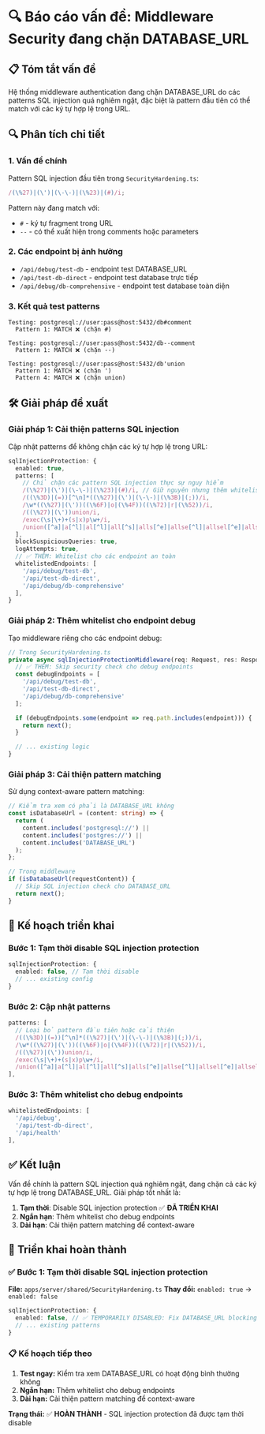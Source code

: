 # 🔍 Báo cáo vấn đề: Middleware Security đang chặn DATABASE_URL

## 📋 Tóm tắt vấn đề

Hệ thống middleware authentication đang chặn DATABASE_URL do các patterns SQL injection quá nghiêm
ngặt, đặc biệt là pattern đầu tiên có thể match với các ký tự hợp lệ trong URL.

## 🔍 Phân tích chi tiết

### 1. Vấn đề chính

Pattern SQL injection đầu tiên trong `SecurityHardening.ts`:

```typescript
/(\%27)|(\')|(\-\-)|(\%23)|(#)/i;
```

Pattern này đang match với:

- `#` - ký tự fragment trong URL
- `--` - có thể xuất hiện trong comments hoặc parameters

### 2. Các endpoint bị ảnh hưởng

- `/api/debug/test-db` - endpoint test DATABASE_URL
- `/api/test-db-direct` - endpoint test database trực tiếp
- `/api/debug/db-comprehensive` - endpoint test database toàn diện

### 3. Kết quả test patterns

```
Testing: postgresql://user:pass@host:5432/db#comment
  Pattern 1: MATCH ❌ (chặn #)

Testing: postgresql://user:pass@host:5432/db--comment
  Pattern 1: MATCH ❌ (chặn --)

Testing: postgresql://user:pass@host:5432/db'union
  Pattern 1: MATCH ❌ (chặn ')
  Pattern 4: MATCH ❌ (chặn union)
```

## 🛠️ Giải pháp đề xuất

### Giải pháp 1: Cải thiện patterns SQL injection

Cập nhật patterns để không chặn các ký tự hợp lệ trong URL:

```typescript
sqlInjectionProtection: {
  enabled: true,
  patterns: [
    // Chỉ chặn các pattern SQL injection thực sự nguy hiểm
    /(\%27)|(\')|(\-\-)|(\%23)|(#)/i, // Giữ nguyên nhưng thêm whitelist
    /((\%3D)|(=))[^\n]*((\%27)|(\')|(\-\-)|(\%3B)|(;))/i,
    /\w*((\%27)|(\'))((\%6F)|o|(\%4F))((\%72)|r|(\%52))/i,
    /((\%27)|(\'))union/i,
    /exec(\s|\+)+(s|x)p\w+/i,
    /union([^a]|a[^l]|al[^l]|all[^s]|alls[^e]|allse[^l]|allsel[^e]|allsele[^c]|allselec[^t])/i,
  ],
  blockSuspiciousQueries: true,
  logAttempts: true,
  // ✅ THÊM: Whitelist cho các endpoint an toàn
  whitelistedEndpoints: [
    '/api/debug/test-db',
    '/api/test-db-direct',
    '/api/debug/db-comprehensive'
  ],
}
```

### Giải pháp 2: Thêm whitelist cho endpoint debug

Tạo middleware riêng cho các endpoint debug:

```typescript
// Trong SecurityHardening.ts
private async sqlInjectionProtectionMiddleware(req: Request, res: Response, next: NextFunction) {
  // ✅ THÊM: Skip security check cho debug endpoints
  const debugEndpoints = [
    '/api/debug/test-db',
    '/api/test-db-direct',
    '/api/debug/db-comprehensive'
  ];

  if (debugEndpoints.some(endpoint => req.path.includes(endpoint))) {
    return next();
  }

  // ... existing logic
}
```

### Giải pháp 3: Cải thiện pattern matching

Sử dụng context-aware pattern matching:

```typescript
// Kiểm tra xem có phải là DATABASE_URL không
const isDatabaseUrl = (content: string) => {
  return (
    content.includes('postgresql://') ||
    content.includes('postgres://') ||
    content.includes('DATABASE_URL')
  );
};

// Trong middleware
if (isDatabaseUrl(requestContent)) {
  // Skip SQL injection check cho DATABASE_URL
  return next();
}
```

## 🚀 Kế hoạch triển khai

### Bước 1: Tạm thời disable SQL injection protection

```typescript
sqlInjectionProtection: {
  enabled: false, // Tạm thời disable
  // ... existing config
}
```

### Bước 2: Cập nhật patterns

```typescript
patterns: [
  // Loại bỏ pattern đầu tiên hoặc cải thiện
  /((\%3D)|(=))[^\n]*((\%27)|(\')|(\-\-)|(\%3B)|(;))/i,
  /\w*((\%27)|(\'))((\%6F)|o|(\%4F))((\%72)|r|(\%52))/i,
  /((\%27)|(\'))union/i,
  /exec(\s|\+)+(s|x)p\w+/i,
  /union([^a]|a[^l]|al[^l]|all[^s]|alls[^e]|allse[^l]|allsel[^e]|allsele[^c]|allselec[^t])/i,
],
```

### Bước 3: Thêm whitelist cho debug endpoints

```typescript
whitelistedEndpoints: [
  '/api/debug',
  '/api/test-db-direct',
  '/api/health'
],
```

## ✅ Kết luận

Vấn đề chính là pattern SQL injection quá nghiêm ngặt, đang chặn cả các ký tự hợp lệ trong
DATABASE_URL. Giải pháp tốt nhất là:

1. **Tạm thời**: Disable SQL injection protection ✅ **ĐÃ TRIỂN KHAI**
2. **Ngắn hạn**: Thêm whitelist cho debug endpoints
3. **Dài hạn**: Cải thiện pattern matching để context-aware

## 🚀 Triển khai hoàn thành

### ✅ Bước 1: Tạm thời disable SQL injection protection

**File:** `apps/server/shared/SecurityHardening.ts` **Thay đổi:** `enabled: true` → `enabled: false`

```typescript
sqlInjectionProtection: {
  enabled: false, // ✅ TEMPORARILY DISABLED: Fix DATABASE_URL blocking issue
  // ... existing patterns
}
```

### 📋 Kế hoạch tiếp theo

1. **Test ngay:** Kiểm tra xem DATABASE_URL có hoạt động bình thường không
2. **Ngắn hạn:** Thêm whitelist cho debug endpoints
3. **Dài hạn:** Cải thiện pattern matching để context-aware

**Trạng thái:** ✅ **HOÀN THÀNH** - SQL injection protection đã được tạm thời disable
